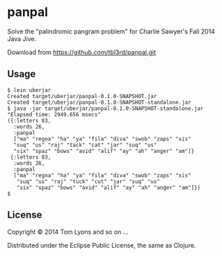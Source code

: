 # panpal

Solve the "palindromic pangram problem"
for Charlie Sawyer's Fall 2014 Java Jive.

Download from https://github.com/tbl3rd/panpal.git

## Usage

    $ lein uberjar
    Created target/uberjar/panpal-0.1.0-SNAPSHOT.jar
    Created target/uberjar/panpal-0.1.0-SNAPSHOT-standalone.jar
    $ java -jar target/uberjar/panpal-0.1.0-SNAPSHOT-standalone.jar
    "Elapsed time: 2949.656 msecs"
    ({:letters 83,
      :words 26,
      :panpal
      ["ma" "regna" "ha" "ya" "fila" "diva" "swob" "zaps" "xis"
      "suq" "us" "raj" "tack" "cat" "jar" "suq" "us"
      "six" "spaz" "bows" "avid" "alif" "ay" "ah" "anger" "am"]}
     {:letters 83,
      :words 26,
      :panpal
      ["ma" "regna" "ha" "ya" "fila" "diva" "swob" "zaps" "xis"
       "suq" "us" "raj" "tuck" "cut" "jar" "suq" "us"
       "six" "spaz" "bows" "avid" "alif" "ay" "ah" "anger" "am"]})
    $
    
## License

Copyright © 2014 Tom Lyons and so on ...

Distributed under the Eclipse Public License, the same as Clojure.
